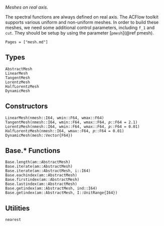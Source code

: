 *Meshes on real axis.*

The spectral functions are always defined on real axis. The ACFlow toolkit supports various uniform and non-uniform meshes. In order to build these meshes, we need some additional control parameters, including ``f_1`` and `cut`. They should be setup by using the parameter [`pmesh`](@ref pmesh).

```@index
Pages = ["mesh.md"]
```

## Types

```@docs
AbstractMesh
LinearMesh
TangentMesh
LorentzMesh
HalfLorentzMesh
DynamicMesh
```

## Constructors

```@docs
LinearMesh(nmesh::I64, wmin::F64, wmax::F64)
TangentMesh(nmesh::I64, wmin::F64, wmax::F64, 𝑝::F64 = 2.1)
LorentzMesh(nmesh::I64, wmin::F64, wmax::F64, 𝑝::F64 = 0.01)
HalfLorentzMesh(nmesh::I64, wmax::F64, 𝑝::F64 = 0.01)
DynamicMesh(mesh::Vector{F64})
```

## Base.* Functions

```@docs
Base.length(am::AbstractMesh)
Base.iterate(am::AbstractMesh)
Base.iterate(am::AbstractMesh, i::I64)
Base.eachindex(am::AbstractMesh)
Base.firstindex(am::AbstractMesh)
Base.lastindex(am::AbstractMesh)
Base.getindex(am::AbstractMesh, ind::I64)
Base.getindex(am::AbstractMesh, I::UnitRange{I64})
```

## Utilities

```@docs
nearest
```
